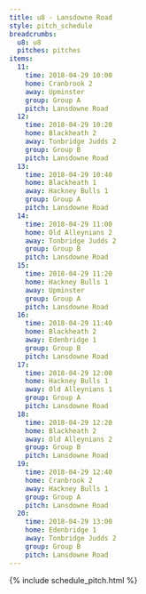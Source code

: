 ```yaml
---
title: u8 - Lansdowne Road
style: pitch_schedule
breadcrumbs:
  u8: u8
  pitches: pitches
items:
  11:
    time: 2018-04-29 10:00
    home: Cranbrook 2
    away: Upminster
    group: Group A
    pitch: Lansdowne Road
  12:
    time: 2018-04-29 10:20
    home: Blackheath 2
    away: Tonbridge Judds 2
    group: Group B
    pitch: Lansdowne Road
  13:
    time: 2018-04-29 10:40
    home: Blackheath 1
    away: Hackney Bulls 1
    group: Group A
    pitch: Lansdowne Road
  14:
    time: 2018-04-29 11:00
    home: Old Alleynians 2
    away: Tonbridge Judds 2
    group: Group B
    pitch: Lansdowne Road
  15:
    time: 2018-04-29 11:20
    home: Hackney Bulls 1
    away: Upminster
    group: Group A
    pitch: Lansdowne Road
  16:
    time: 2018-04-29 11:40
    home: Blackheath 2
    away: Edenbridge 1
    group: Group B
    pitch: Lansdowne Road
  17:
    time: 2018-04-29 12:00
    home: Hackney Bulls 1
    away: Old Alleynians 1
    group: Group A
    pitch: Lansdowne Road
  18:
    time: 2018-04-29 12:20
    home: Blackheath 2
    away: Old Alleynians 2
    group: Group B
    pitch: Lansdowne Road
  19:
    time: 2018-04-29 12:40
    home: Cranbrook 2
    away: Hackney Bulls 1
    group: Group A
    pitch: Lansdowne Road
  20:
    time: 2018-04-29 13:00
    home: Edenbridge 1
    away: Tonbridge Judds 2
    group: Group B
    pitch: Lansdowne Road
---
```


{% include schedule_pitch.html %}
